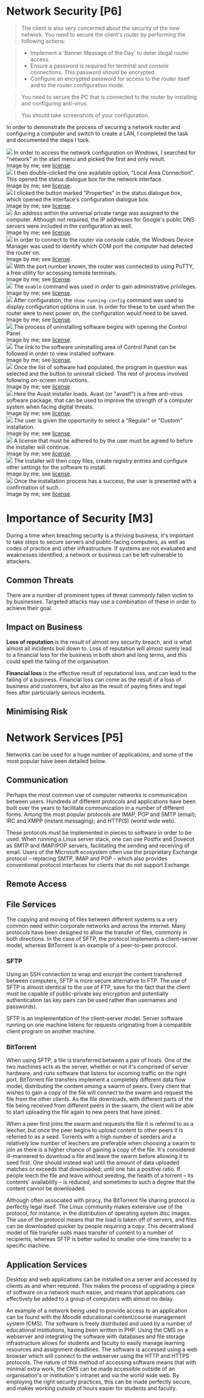 # Network Security [P6]

> The client is also very concerned about the security of the new network. You need to secure the client's router by performing the following actions:

> * Implement a 'Banner Message of the Day' to deter illegal router access.
> * Ensure a password is required for terminal and console connections. This password should be encrypted.
> * Configure an encrypted password for access to the router itself and to the router configuration mode.

> You need to secure the PC that is connected to the router by installing and configuring anti-virus.

> You should take screenshots of your configuration.

In order to demonstrate the process of securing a network router and configuring a computer and switch to create a LAN, I completed the task and documented the steps I took.

<div class="i">
	<img src="/btec/img/09.3.01.jpg">
	In order to access the network configuration on Windows, I searched for "network" in the start menu and picked the first and only result.
	<div>Image by me; see <a href="/btec/license">license</a>.</div>
</div>
<div class="i">
	<img src="/btec/img/09.3.02.jpg">
	I then double-clicked the one available option, "Local Area Connection". This opened the status dialogue box for the network interface.
	<div>Image by me; see <a href="/btec/license">license</a>.</div>
</div>
<div class="i">
	<img src="/btec/img/09.3.03.jpg">
	I clicked the button marked "Properties" in the status dialogue box, which opened the interface's configuration dialogue box.
	<div>Image by me; see <a href="/btec/license">license</a>.</div>
</div>
<div class="i">
	<img src="/btec/img/09.3.04.jpg">
	An address within the universal private range was assigned to the computer. Although not required, the IP addresses for Google's public DNS servers were included in the configuration as well.
	<div>Image by me; see <a href="/btec/license">license</a>.</div>
</div>
<div class="i">
	<img src="/btec/img/09.3.05.jpg">
	In order to connect to the router via console cable, the Windows Device Manager was used to identify which COM port the computer had detected the router on.
	<div>Image by me; see <a href="/btec/license">license</a>.</div>
</div>
<div class="i">
	<img src="/btec/img/09.3.06.jpg">
	With the port number known, the router was connected to using PuTTY, a free utility for accessing remote terminals.
	<div>Image by me; see <a href="/btec/license">license</a>.</div>
</div>
<div class="i">
	<img src="/btec/img/09.3.07.jpg">
	The <code>enable</code> command was used in order to gain administrative privileges.
	<div>Image by me; see <a href="/btec/license">license</a>.</div>
</div>
<div class="i">
	<img src="/btec/img/09.3.08.png">
	After configuration, the <code>show running-config</code> command was used to display configuration options in use. In order for these to be used when the router were to next power on, the configuration would need to be saved.
	<div>Image by me; see <a href="/btec/license">license</a>.</div>
</div>
<div class="i">
	<img src="/btec/img/09.3.09.png">
	The process of uninstalling software begins with opening the Control Panel.
	<div>Image by me; see <a href="/btec/license">license</a>.</div>
</div>
<div class="i">
	<img src="/btec/img/09.3.10.png">
	The link to the software uninstalling area of Control Panel can be followed in order to view installed software.
	<div>Image by me; see <a href="/btec/license">license</a>.</div>
</div>
<div class="i">
	<img src="/btec/img/09.3.11.png">
	Once the list of software had populated, the program in question was selected and the button to uninstall clicked. The rest of process involved following on-screen instructions.
	<div>Image by me; see <a href="/btec/license">license</a>.</div>
</div>
<div class="i">
	<img src="/btec/img/09.3.12.png">
	Here the Avast installer loads. Avast (or "avast!") is a free anti-virus software package, that can be used to improve the strength of a computer system when facing digital threats.
	<div>Image by me; see <a href="/btec/license">license</a>.</div>
</div>
<div class="i">
	<img src="/btec/img/09.3.13.png">
	The user is given the opportunity to select a "Regular" or "Custom" installation.
	<div>Image by me; see <a href="/btec/license">license</a>.</div>
</div>
<div class="i">
	<img src="/btec/img/09.3.14.png">
	A license that must be adhered to by the user must be agreed to before the installer will continue.
	<div>Image by me; see <a href="/btec/license">license</a>.</div>
</div>
<div class="i">
	<img src="/btec/img/09.3.15.png">
	The installer will then copy files, create registry entries and configure other settings for the software to install.
	<div>Image by me; see <a href="/btec/license">license</a>.</div>
</div>
<div class="i">
	<img src="/btec/img/09.3.16.png">
	Once the installation process has a success, the user is presented with a confirmation of such.
	<div>Image by me; see <a href="/btec/license">license</a>.</div>
</div>

# Importance of Security [M3]

<!-- 800-1200 -->

<!-- > Your client would like you to provide a Security Document, explaining:

> * the types of threats faced by organisations
> * the impact that these threats can have on a business
> * how these risks can be minimised

> You should include examples of real life threats and explain the impact these have had on a business. -->

During a time when breaching security is a thriving business, it's important to take steps to secure servers and public-facing computers, as well as codes of practice and other infrastructure. If systems are not evaluated and weaknesses identified, a network or business can be left vulnerable to attackers.

## Common Threats

There are a number of prominent types of threat commonly fallen victim to by businesses. Targeted attacks may use a combination of these in order to achieve their goal.

## Impact on Business

**Loss of reputation** is the result of almost any security breach, and is what almost all incidents boil down to. Loss of reputation will almost surely lead to a financial loss for the business in both short and long terms, and this could spell the failing of the organisation.

**Financial loss** is the effective result of reputational loss, and can lead to the failing of a business. Financial loss can come as the result of a loss of business and customers, but also as the result of paying fines and legal fees after particularly serious incidents.

## Minimising Risk

# Network Services [P5]

Networks can be used for a huge number of applications, and some of the most popular have been detailed below.

<!-- 1500 -->

<!-- > Put together a report, presentation or leaflet which explains the types of services that can be provided by a network.

> Your section on directory services should be very detailed. You should investigate and evaluate the directory services provided by a server operating system, such as Microsoft Windows 2012 Server's Active Directory. -->

## Communication

Perhaps the most common use of computer networks is communication between users. Hundreds of different protocols and applications have been built over the years to facilitate communication in a number of different forms. Among the most popular protocols are IMAP, POP and SMTP (email); IRC and XMPP (instant messaging); and HTTP(S) (world wide web).

These protocols must be implemented in pieces to software in order to be used. When running a Linux server stack, one can use Postfix and Dovecot as SMTP and IMAP/POP servers, facilitating the sending and receiving of email. Users of the Microsoft ecosystem often use the proprietary Exchange protocol &ndash; replacing SMTP, IMAP and POP &ndash; which also provides conventional protocol interfaces for clients that do not support Exchange.

## Remote Access



## File Services

The copying and moving of files between different systems is a very common need within corporate networks and across the internet. Many protocols have been designed to allow the transfer of files, commonly in both directions. In the case of SFTP, the protocol implements a client&ndash;server model, whereas BitTorrent is an example of a peer-to-peer protocol.

### SFTP

Using an SSH connection to wrap and encrypt the content transferred between computers, SFTP is more secure alternative to FTP. The use of SFTP is almost identical to the use of FTP, save for the fact that the client must be capable of public-private key encryption and potentially authentication (as key pairs can be used rather than usernames and passwords).

SFTP is an implementation of the client&ndash;server model. Server software running on one machine listens for requests originating from a compatible client program on another machine.

### BitTorrent

When using SFTP, a file is transferred between a pair of hosts. One of the two machines acts as the server, whether or not it's comprised of server hardware, and runs software that listens for incoming traffic on the right port. BitTorrent file transfers implement a completely different data flow model, distributing the content among a swarm of peers. Every client that wishes to gain a copy of the file will connect to the swarm and request the file from the other clients. As the file downloads, with different parts of the file being received from different peers in the swarm, the client will be able to start uploading the file again to new peers that have joined. 

When a peer first joins the swarm and requests the file it is referred to as a leecher, but once the peer begins to upload content to other peers it is referred to as a seed. Torrents with a high number of seeders and a relatively low number of leechers are preferable when choosing a swarm to join as there is a higher chance of gaining a copy of the file. It's considered ill-mannered to download a file and leave the swarm before allowing it to seed first. One should instead wait until the amount of data uploaded matches or exceeds that downloaded; until one has a positive ratio. If people leech the file and leave without seeding, the health of a torrent &ndash; its contents' availability &ndash; is reduced, and sometimes to such a degree that the content cannot be downloaded.

Although often associated with piracy, the BitTorrent file sharing protocol is perfectly legal itself. The Linux community makes extensive use of the protocol, for instance, in the distribution of operating system disc images. The use of the protocol means that the load is taken off of servers, and files can be downloaded quicker by people requiring a copy. This decentralised model of file transfer suits mass transfer of content to a number of recipients, whereas SFTP is better suited to smaller one-time transfer to a specific machine.

## Application Services

Desktop and web applications can be installed on a server and accessed by clients as and when required. This makes the process of upgrading a piece of software on a network much easier, and means that applications can effectively be added to a group of computers with almost no delay.

An example of a network being used to provide access to an application can be found with the Moodle educational content/course management system (CMS). The software is freely distributed and used by a number of educational institutions, having been written in PHP. Using the CMS on a webserver and integrating the software with databases and file storage infrastructure allows for students and faculty to easily manage learning resources and assignment deadlines. The software is accessed using a web browser which will connect to the webserver using the HTTP and HTTPS protocols. The nature of this method of accessing software means that with minimal extra work, the CMS can be made accessible outside of an organisation's or institution's intranet and via the world wide web. By employing the right security practices, this can be made perfectly secure, and makes working outside of hours easier for students and faculty.

<!-- ## Directory Services [D2]

The lightweight directory access protocol, or LDAP, is a rule set dictating how users should be authenticated and permissions should be managed. By using LDAP to authenticate, users can be automatically logged in to a variety of other services, which is very useful in a business environment. Email opened in the browser, for example, is able to request user information from the operating system, and then use this to display the user's mail. The user could also potentially access file sharing services, remote desktop functionality and other communication infrastructure without the need to enter their user credentials more than once. If the user was not using a company computer and was therefore not using their corporate account, the services could still be made accessible after the verification of credentials. -->
